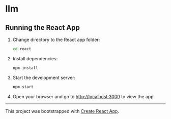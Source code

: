 # llm

## Running the React App

1. Change directory to the React app folder:
   ```bash
   cd react
   ```

2. Install dependencies:
   ```bash
   npm install
   ```

3. Start the development server:
   ```bash
   npm start
   ```

4. Open your browser and go to [http://localhost:3000](http://localhost:3000) to view the app.

---

This project was bootstrapped with [Create React App](https://github.com/facebook/create-react-app).

